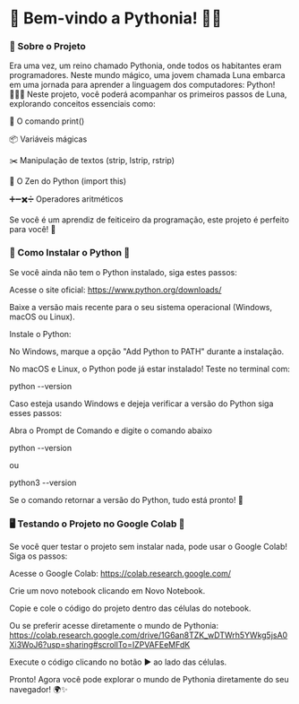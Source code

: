 # 🌟 Bem-vindo a Pythonia! 🏰🐍

### 📖 Sobre o Projeto

  Era uma vez, um reino chamado Pythonia, onde todos os habitantes eram programadores. Neste mundo mágico, uma jovem chamada Luna embarca em uma jornada para aprender a linguagem dos computadores: Python! 🧙‍♂️✨
  Neste projeto, você poderá acompanhar os primeiros passos de Luna, explorando conceitos essenciais como:
  
  📢 O comando print()
  
  📦 Variáveis mágicas
  
  ✂️ Manipulação de textos (strip, lstrip, rstrip)
  
  📜 O Zen do Python (import this)
  
  ➕➖✖️➗ Operadores aritméticos
  
  Se você é um aprendiz de feiticeiro da programação, este projeto é perfeito para você! 🚀


### 🔧 Como Instalar o Python 🐍

  Se você ainda não tem o Python instalado, siga estes passos:
  
  Acesse o site oficial: https://www.python.org/downloads/
  
  Baixe a versão mais recente para o seu sistema operacional (Windows, macOS ou Linux).
  
  Instale o Python:
  
  No Windows, marque a opção "Add Python to PATH" durante a instalação.
  
  No macOS e Linux, o Python pode já estar instalado! Teste no terminal com:
  
  python --version
  
  Caso esteja usando Windows e dejeja verificar a versão do Python siga esses passos:
  
  Abra o Prompt de Comando e digite o comando abaixo
  
  python --version
  
  ou
  
  python3 --version
  
  Se o comando retornar a versão do Python, tudo está pronto! 🎉


### 🖥️ Testando o Projeto no Google Colab 🚀

  Se você quer testar o projeto sem instalar nada, pode usar o Google Colab! Siga os passos:
  
  Acesse o Google Colab: https://colab.research.google.com/
  
  Crie um novo notebook clicando em Novo Notebook.
  
  Copie e cole o código do projeto dentro das células do notebook.
  
  Ou se preferir acesse diretamente o mundo de Pythonia: https://colab.research.google.com/drive/1G6an8TZK_wDTWrh5YWkg5jsA0Xi3WoJ6?usp=sharing#scrollTo=IZPVAFEeMFdK
  
  Execute o código clicando no botão ▶️ ao lado das células.
  
  Pronto! Agora você pode explorar o mundo de Pythonia diretamente do seu navegador! 🌍✨





